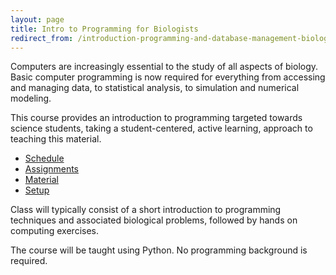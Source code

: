 ```yaml
---
layout: page
title: Intro to Programming for Biologists
redirect_from: /introduction-programming-and-database-management-biologists/
---
```


Computers are increasingly essential to the study of all aspects
of biology. Basic computer programming is now required for everything from
accessing and managing data, to statistical analysis, to simulation and
numerical modeling. 

This course provides an introduction to programming
targeted towards science students, taking a student-centered, active learning,
approach to teaching this material. 

* [Schedule](/syllabus/programming-schedule)
* [Assignments](/assignments)
* [Material](/material)
* [Setup](/computer-setup)

Class will typically consist of a short
introduction to programming techniques and associated biological problems,
followed by hands on computing exercises. 

The course will be taught using
Python. No programming background is required.
